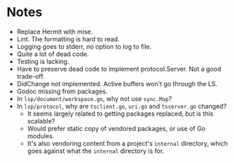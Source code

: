# Notes

- Replace Hermit with mise.
- Lint. The formatting is hard to read.
- Logging goes to stderr, no option to log to file.
- Quite a lot of dead code.
- Testing is lacking.
- Have to preserve dead code to implement protocol.Server. Not a good trade-off.
- DidChange not implemented. Active buffers won't go through the LS.
- Godoc missing from packages.
- In `lsp/document/workspace.go`, why not use `sync.Map`?
- In `lsp/protocol`, why are `tsclient.go`, `uri.go` and `tsserver.go` changed?
  - It seems largely related to getting packages replaced, but is this scalable?
  - Would prefer static copy of vendored packages, or use of Go modules.
  - It's also vendoring content from a project's `internal` directory,
    which goes against what the `internal` directory is for.

